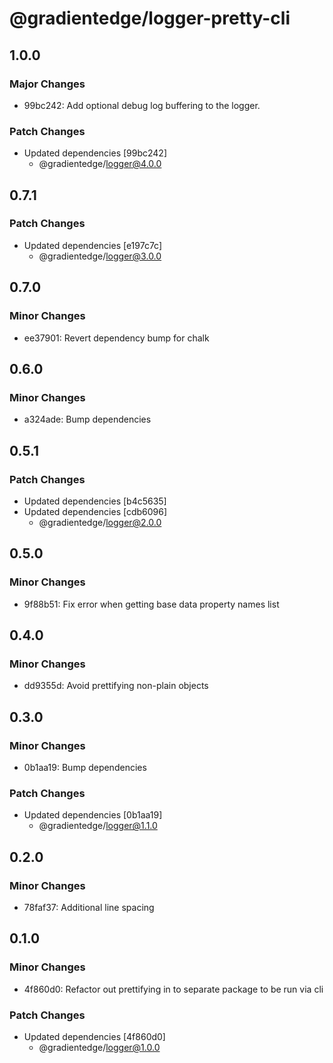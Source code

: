 # @gradientedge/logger-pretty-cli

## 1.0.0

### Major Changes

- 99bc242: Add optional debug log buffering to the logger.

### Patch Changes

- Updated dependencies [99bc242]
  - @gradientedge/logger@4.0.0

## 0.7.1

### Patch Changes

- Updated dependencies [e197c7c]
  - @gradientedge/logger@3.0.0

## 0.7.0

### Minor Changes

- ee37901: Revert dependency bump for chalk

## 0.6.0

### Minor Changes

- a324ade: Bump dependencies

## 0.5.1

### Patch Changes

- Updated dependencies [b4c5635]
- Updated dependencies [cdb6096]
  - @gradientedge/logger@2.0.0

## 0.5.0

### Minor Changes

- 9f88b51: Fix error when getting base data property names list

## 0.4.0

### Minor Changes

- dd9355d: Avoid prettifying non-plain objects

## 0.3.0

### Minor Changes

- 0b1aa19: Bump dependencies

### Patch Changes

- Updated dependencies [0b1aa19]
  - @gradientedge/logger@1.1.0

## 0.2.0

### Minor Changes

- 78faf37: Additional line spacing

## 0.1.0

### Minor Changes

- 4f860d0: Refactor out prettifying in to separate package to be run via cli

### Patch Changes

- Updated dependencies [4f860d0]
  - @gradientedge/logger@1.0.0
